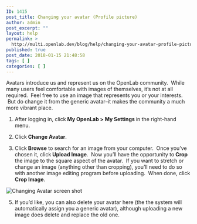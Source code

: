```yaml
---
ID: 1415
post_title: Changing your avatar (Profile picture)
author: admin
post_excerpt: ""
layout: help
permalink: >
  http://multi.openlab.dev/blog/help/changing-your-avatar-profile-picture/
published: true
post_date: 2018-01-15 21:48:58
tags: [ ]
categories: [ ]
---
```

Avatars introduce us and represent us on the OpenLab community.  While many users feel comfortable with images of themselves, it’s not at all required.  Feel free to use an image that represents you or your interests.  But do change it from the generic avatar–it makes the community a much more vibrant place.

1. After logging in, click<strong> My OpenLab &gt; My Settings </strong>in the right-hand menu.

2. Click<strong> Change Avatar</strong>.

3. Click<strong> Browse</strong> to search for an image from your computer.  Once you’ve chosen it, click<strong> Upload Image</strong>.  Now you’ll have the opportunity to<strong> Crop </strong>the image to the square aspect of the avatar.  If you want to stretch or change an image (anything other than cropping), you’ll need to do so with another image editing program before uploading.  When done, click<strong> Crop Image</strong>.

<strong>
</strong><img class="alignnone wp-image-36158 size-full" src="https://openlab.citytech.cuny.edu/wp-content/uploads/2012/08/Changing_Avatar_1_v2.png" sizes="(max-width: 1200px) 100vw, 1200px" srcset="https://openlab.citytech.cuny.edu/wp-content/uploads/2012/08/Changing_Avatar_1_v2.png 1200w, https://openlab.citytech.cuny.edu/wp-content/uploads/2012/08/Changing_Avatar_1_v2-300x158.png 300w, https://openlab.citytech.cuny.edu/wp-content/uploads/2012/08/Changing_Avatar_1_v2-1024x539.png 1024w, https://openlab.citytech.cuny.edu/wp-content/uploads/2012/08/Changing_Avatar_1_v2-32x17.png 32w" alt="Changing Avatar screen shot" />

5. If you’d like, you can also delete your avatar here (the the system will automatically assign you a generic avatar), although uploading a new image does delete and replace the old one.  <strong>
</strong>